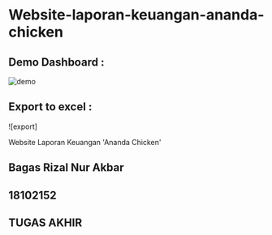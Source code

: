 # Website-laporan-keuangan-ananda-chicken

## Demo Dashboard :

![demo]()

## Export to excel :

![export]

Website Laporan Keuangan
'Ananda Chicken'

## Bagas Rizal Nur Akbar
## 18102152
## TUGAS AKHIR
